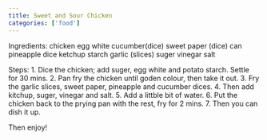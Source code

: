 ```yaml
---
title: Sweet and Sour Chicken
categories: ['food']
---
```


Ingredients:
     chicken    egg white   cucumber(dice)    sweet paper (dice)   can pineapple dice
     ketchup    starch    garlic (slices)    suger   vinegar   salt
     
Steps:
     1. Dice the chicken; add suger, egg white and potato starch. Settle for 30 mins.
     2. Pan fry the chicken until goden colour, then take it out.
     3. Fry the garlic slices, sweet paper, pineapple and cucumber dices.
     4. Then add kitchup, suger, vinegar and salt.
     5. Add a littble bit of water.
     6. Put the chicken back to the prying pan with the rest, fry for 2 mins.
     7. Then you can dish it up.
     
Then enjoy!
